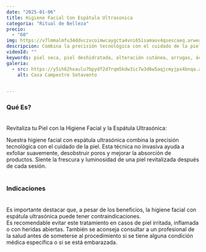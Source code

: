 ```yaml
---
date: "2025-01-06"
title: Higiene Facial Con Espátula Ultrasonica
categoria: "Ritual de Belleza" 
precio: 
  - "60"
img: https://v7lmmalmfu34ddvczxcoimwcaygcta4vni65isamaov4qsescaeq.arweave.net/r9bGAWwtN8GOos3E5DLCBgwpg5VqPdRIDAOryEiSEAk
descripcion: Combina la precisión tecnológica con el cuidado de la piel.
videoId: ""
keywords: piel seca, piel deshidratada, alteración cutánea, arrugas, ácido hialurónico, bienestar de la piel, suavidad piel, restauración de la piel, piel con comedones, exfoliación, piel sucial, celulas muertas, rejuvenecimiento
galeria:
  - src: https://y5ih62hxaulu7bpydf2d7rqm5kdw3ic7w3d6w5aqjcmyjpx4bnqa.arweave.net/x1B_aPcFF0-F-Bl0P8YM6odtoF-2x-t0EEiZhL78C2A
    alt: Casa Campestre Sotavento

  
---
```


### Qué Es? <br><br>

Revitaliza tu Piel con la Higiene Facial y la Espátula Ultrasónica: <br>

Nuestra higiene facial con espátula ultrasónica combina la precisión tecnológica con el cuidado de la piel. Esta técnica no invasiva ayuda a exfoliar suavemente, desobstruir poros y mejorar la absorción de productos. Siente la frescura y luminosidad de una piel revitalizada después de cada sesión.<br><br>

### Indicaciones<br><br>

Es importante destacar que, a pesar de los beneficios, la higiene facial con espátula ultrasónica puede tener contraindicaciones. <br>Es recomendable evitar este tratamiento en casos de piel irritada, inflamada o con heridas abiertas. También se aconseja consultar a un profesional de la salud antes de someterse al procedimiento si se tiene alguna condición médica específica o si se está embarazada. <br><br>